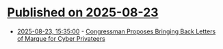 # [Published on 2025-08-23](index.md)

* [2025-08-23, 15:35:00](https://soylentnews.org/article.pl?sid=25/08/22/0547201&from=rss) - [Congressman Proposes Bringing Back Letters of Marque for Cyber Privateers](https://soylentnews.org/article.pl?sid=25/08/22/0547201&from=rss)

